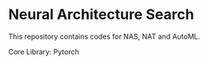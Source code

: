 # Neural Architecture Search

This repository contains codes for NAS, NAT and AutoML. 


Core Library: Pytorch
